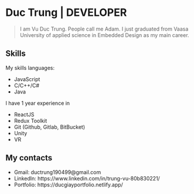# Duc Trung | DEVELOPER

> I am Vu Duc Trung. People call me Adam.
> I just graduated from Vaasa University of applied science in Embedded Design as my main career.

## Skills

My skills languages:

<ul>
<li>JavaScript</li>
<li>C/C++/C#</li>
<li>Java</li>
</ul>

I have 1 year experience in

<ul>
<li>ReactJS</li>
<li>Redux Toolkit</li>
<li>Git (Github, Gitlab, BitBucket)</li>
<li>Unity</li>
<li>VR</li>
</ul>

## My contacts

<ul>
<li>Gmail: ductrung190499@gmail.com</li>
<li>LinkedIn: https://www.linkedin.com/in/trung-vu-80b830221/</li>
<li>Portfolio: https://ducgiayportfolio.netlify.app/</li>
</ul>
